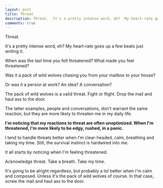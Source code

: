 ```yaml
---
layout: post
title: Threat
description: Threat.  It's a pretty intense word, eh?  My heart-rate goes up a few beats just writing it...
comments: true
---
```

Threat.

It's a pretty intense word, eh?  My heart-rate goes up a few beats just writing it.

When was the last time you felt threatened?  What made you feel threatened?

Was it a pack of wild wolves chasing you from your mailbox to your house?

Or was it a person at work?  An idea? A conversation?

The pack of wild wolves is a valid threat.  Fight or flight.  Drop the mail and haul ass to the door.

The latter examples, people and conversations, don't warrant the same reaction, but they are more likely to threaten me in my daily life.

**I'm noticing that my reactions to threat are often unoptimized.  When I'm threatened, I'm more likely to be edgy, rushed, in a panic.**

I tend to handle threats better when I'm clear-headed, calm, breathing and taking my time. Still, the survival instinct is hardwired into me.

It all starts by noticing when I'm feeling threatened.

Acknowledge threat.  Take a breath.  Take my time.

It's going to be alright regardless, but probably a lot better when I'm calm and composed.  Unless it's the pack of wild wolves of course. In that case, screw the mail and haul ass to the door.

